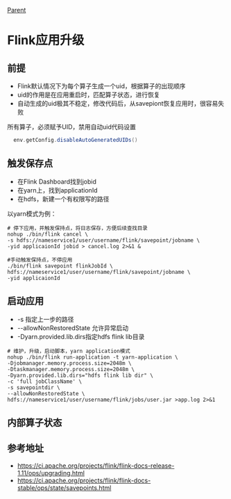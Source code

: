 [Parent](../README.md)

# Flink应用升级

## 前提

* Flink默认情况下为每个算子生成一个uid，根据算子的出现顺序
* uid的作用是在应用重启时，匹配算子状态，进行恢复
* 自动生成的uid极其不稳定，修改代码后，从savepiont恢复应用时，很容易失败

所有算子，必须赋予UID，禁用自动uid代码设置

```scala
  env.getConfig.disableAutoGeneratedUIDs()
```

## 触发保存点

* 在Flink Dashboard找到jobid
* 在yarn上，找到applicationId
* 在hdfs，新建一个有权限写的路径

以yarn模式为例：

```shell script
# 停下应用，并触发保持点，将日志保存，方便后续查找目录
nohup ./bin/flink cancel \
-s hdfs://nameservice1/user/username/flink/savepoint/jobname \
-yid applicaionId jobid > cancel.log 2>&1 &

#手动触发保持点，不停应用
./bin/flink savepoint flinkJobId \
hdfs://nameservice1/user/username/flink/savepoint/jobname \
-yid applicaionId
```
## 启动应用

* -s 指定上一步的路径
* --allowNonRestoredState 允许异常启动
* -Dyarn.provided.lib.dirs指定hdfs flink lib目录

```shell script
# 维护，升级，启动脚本，yarn application模式
nohup ./bin/flink run-application -t yarn-application \
-Djobmanager.memory.process.size=2048m \
-Dtaskmanager.memory.process.size=2048m \
-Dyarn.provided.lib.dirs="hdfs flink lib dir" \
-c 'full jobClassName' \
-s savepointdir \
--allowNonRestoredState \
hdfs://nameservice1/user/username/flink/jobs/user.jar >app.log 2>&1 
```

## 内部算子状态



## 参考地址

* https://ci.apache.org/projects/flink/flink-docs-release-1.11/ops/upgrading.html
* https://ci.apache.org/projects/flink/flink-docs-stable/ops/state/savepoints.html